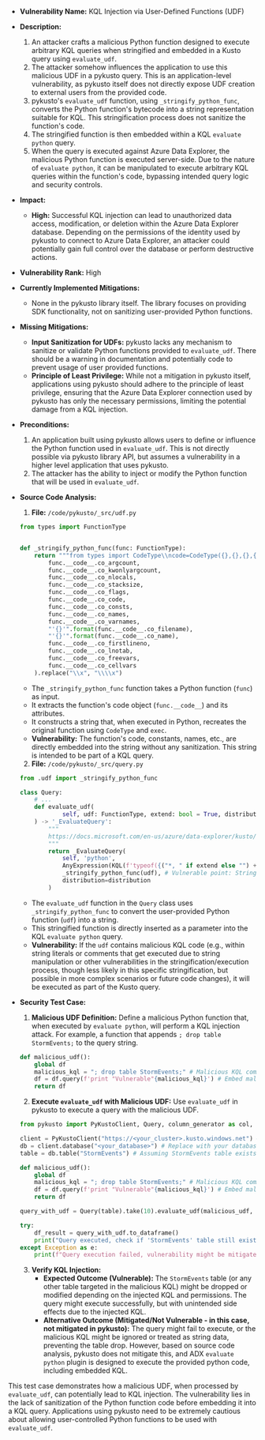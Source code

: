 - **Vulnerability Name:** KQL Injection via User-Defined Functions (UDF)
- **Description:**
    1. An attacker crafts a malicious Python function designed to execute arbitrary KQL queries when stringified and embedded in a Kusto query using `evaluate_udf`.
    2. The attacker somehow influences the application to use this malicious UDF in a pykusto query. This is an application-level vulnerability, as pykusto itself does not directly expose UDF creation to external users from the provided code.
    3. pykusto's `evaluate_udf` function, using `_stringify_python_func`, converts the Python function's bytecode into a string representation suitable for KQL. This stringification process does not sanitize the function's code.
    4. The stringified function is then embedded within a KQL `evaluate python` query.
    5. When the query is executed against Azure Data Explorer, the malicious Python function is executed server-side. Due to the nature of `evaluate python`, it can be manipulated to execute arbitrary KQL queries within the function's code, bypassing intended query logic and security controls.
- **Impact:**
    - **High:** Successful KQL injection can lead to unauthorized data access, modification, or deletion within the Azure Data Explorer database. Depending on the permissions of the identity used by pykusto to connect to Azure Data Explorer, an attacker could potentially gain full control over the database or perform destructive actions.
- **Vulnerability Rank:** High
- **Currently Implemented Mitigations:**
    - None in the pykusto library itself. The library focuses on providing SDK functionality, not on sanitizing user-provided Python functions.
- **Missing Mitigations:**
    - **Input Sanitization for UDFs:** pykusto lacks any mechanism to sanitize or validate Python functions provided to `evaluate_udf`. There should be a warning in documentation and potentially code to prevent usage of user provided functions.
    - **Principle of Least Privilege:** While not a mitigation in pykusto itself, applications using pykusto should adhere to the principle of least privilege, ensuring that the Azure Data Explorer connection used by pykusto has only the necessary permissions, limiting the potential damage from a KQL injection.
- **Preconditions:**
    1. An application built using pykusto allows users to define or influence the Python function used in `evaluate_udf`. This is not directly possible via pykusto library API, but assumes a vulnerability in a higher level application that uses pykusto.
    2. The attacker has the ability to inject or modify the Python function that will be used in `evaluate_udf`.
- **Source Code Analysis:**
    1. **File:** `/code/pykusto/_src/udf.py`
    ```python
    from types import FunctionType


    def _stringify_python_func(func: FunctionType):
        return """from types import CodeType\\ncode=CodeType({},{},{},{},{},{},{},{},{},{},{},{},{},{},{})\\nexec(code)\\n""".format(
            func.__code__.co_argcount,
            func.__code__.co_kwonlyargcount,
            func.__code__.co_nlocals,
            func.__code__.co_stacksize,
            func.__code__.co_flags,
            func.__code__.co_code,
            func.__code__.co_consts,
            func.__code__.co_names,
            func.__code__.co_varnames,
            "'{}'".format(func.__code__.co_filename),
            "'{}'".format(func.__code__.co_name),
            func.__code__.co_firstlineno,
            func.__code__.co_lnotab,
            func.__code__.co_freevars,
            func.__code__.co_cellvars
        ).replace("\\x", "\\\\x")
    ```
    - The `_stringify_python_func` function takes a Python function (`func`) as input.
    - It extracts the function's code object (`func.__code__`) and its attributes.
    - It constructs a string that, when executed in Python, recreates the original function using `CodeType` and `exec`.
    - **Vulnerability:** The function's code, constants, names, etc., are directly embedded into the string without any sanitization. This string is intended to be part of a KQL query.

    2. **File:** `/code/pykusto/_src/query.py`
    ```python
    from .udf import _stringify_python_func

    class Query:
        # ...
        def evaluate_udf(
                self, udf: FunctionType, extend: bool = True, distribution: Distribution = None, **type_specs: _KustoType
        ) -> '_EvaluateQuery':
            """
            https://docs.microsoft.com/en-us/azure/data-explorer/kusto/query/pythonplugin
            """
            return _EvaluateQuery(
                self, 'python',
                AnyExpression(KQL(f'typeof({("*, " if extend else "") + ", ".join(field_name + ":" + kusto_type.primary_name for field_name, kusto_type in type_specs.items())})')),
                _stringify_python_func(udf), # Vulnerable point: Stringified function is passed directly into KQL query
                distribution=distribution
            )
    ```
    - The `evaluate_udf` function in the `Query` class uses `_stringify_python_func` to convert the user-provided Python function (`udf`) into a string.
    - This stringified function is directly inserted as a parameter into the KQL `evaluate python` query.
    - **Vulnerability:**  If the `udf` contains malicious KQL code (e.g., within string literals or comments that get executed due to string manipulation or other vulnerabilities in the stringification/execution process, though less likely in this specific stringification, but possible in more complex scenarios or future code changes), it will be executed as part of the Kusto query.
- **Security Test Case:**
    1. **Malicious UDF Definition:** Define a malicious Python function that, when executed by `evaluate python`, will perform a KQL injection attack. For example, a function that appends `; drop table StormEvents;` to the query string.
    ```python
    def malicious_udf():
        global df
        malicious_kql = "; drop table StormEvents;" # Malicious KQL command injected
        df = df.query(f'print "Vulnerable"{malicious_kql}') # Embed malicious KQL in query
        return df
    ```
    2. **Execute `evaluate_udf` with Malicious UDF:** Use `evaluate_udf` in pykusto to execute a query with the malicious UDF.
    ```python
    from pykusto import PyKustoClient, Query, column_generator as col, Functions as f, _KustoType

    client = PyKustoClient("https://<your_cluster>.kusto.windows.net") # Replace with your cluster
    db = client.database("<your_database>") # Replace with your database
    table = db.table("StormEvents") # Assuming StormEvents table exists for testing

    def malicious_udf():
        global df
        malicious_kql = "; drop table StormEvents;" # Malicious KQL command injected
        df = df.query(f'print "Vulnerable"{malicious_kql}') # Embed malicious KQL in query
        return df

    query_with_udf = Query(table).take(10).evaluate_udf(malicious_udf, extend=False, StateZone=_KustoType.STRING)

    try:
        df_result = query_with_udf.to_dataframe()
        print("Query executed, check if 'StormEvents' table still exists in your ADX database.")
    except Exception as e:
        print(f"Query execution failed, vulnerability might be mitigated or test setup issue: {e}")
    ```
    3. **Verify KQL Injection:**
        - **Expected Outcome (Vulnerable):** The `StormEvents` table (or any other table targeted in the malicious KQL) might be dropped or modified depending on the injected KQL and permissions. The query might execute successfully, but with unintended side effects due to the injected KQL.
        - **Alternative Outcome (Mitigated/Not Vulnerable - in this case, not mitigated in pykusto):** The query might fail to execute, or the malicious KQL might be ignored or treated as string data, preventing the table drop. However, based on source code analysis, pykusto does not mitigate this, and ADX `evaluate python` plugin is designed to execute the provided python code, including embedded KQL.

This test case demonstrates how a malicious UDF, when processed by `evaluate_udf`, can potentially lead to KQL injection. The vulnerability lies in the lack of sanitization of the Python function code before embedding it into a KQL query. Applications using pykusto need to be extremely cautious about allowing user-controlled Python functions to be used with `evaluate_udf`.